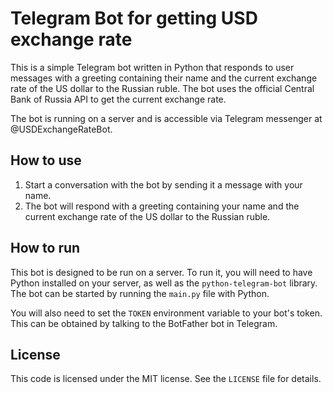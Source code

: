 # Telegram Bot for getting USD exchange rate

This is a simple Telegram bot written in Python that responds to user
messages with a greeting containing their name and the current exchange
rate of the US dollar to the Russian ruble. The bot uses the official
Central Bank of Russia API to get the current exchange rate.

The bot is running on a server and is accessible via Telegram messenger
at @USDExchangeRateBot.

## How to use

1. Start a conversation with the bot by sending it a message with your
   name.
2. The bot will respond with a greeting containing your name and the
   current exchange rate of the US dollar to the Russian ruble.

## How to run

This bot is designed to be run on a server. To run it, you will need to
have Python installed on your server, as well as the `python-telegram-bot`
library. The bot can be started by running the `main.py` file with
Python.

You will also need to set the `TOKEN` environment variable to your bot's
token. This can be obtained by talking to the BotFather bot in Telegram.

## License

This code is licensed under the MIT license. See the `LICENSE` file for
details.

